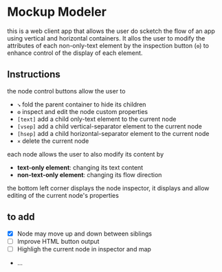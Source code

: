 # Mockup Modeler

this is a web client app that allows the user do scketch the flow of an app using vertical and horizontal containers. It allos the user to modify the attributes of each non-only-text element by the inspection button (`⚙`) to enhance control of the display of each element.

## Instructions

the node control buttons allow the user to 

- `➘` fold the parent container to hide its children
- `⚙` inspect and edit the node custom properties
- `[text]` add a child only-text element to the current node
- `[vsep]` add a child vertical-separator element to the current node
- `[hsep]` add a child horizontal-separator element to the current node
- `×` delete the current node

each node allows the user to also modify its content by

- **text-only element**: changing its text content
- **non-text-only element**: changing its flow direction

the bottom left corner displays the node inspector, it displays and allow editing of the current node's properties

## to add

- [X] Node may move up and down between siblings
- [ ] Improve HTML button output 
- [ ] Highligh the current node in inspector and map
- ...


